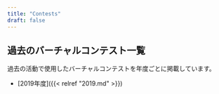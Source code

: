 ```yaml
---
title: "Contests"
draft: false
---
```


## 過去のバーチャルコンテスト一覧

過去の活動で使用したバーチャルコンテストを年度ごとに掲載しています。

- [2019年度]({{< relref "2019.md" >}})
